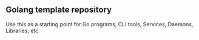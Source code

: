 ## Golang template repository

Use this as a starting point for Go programs, CLI tools, Services, Daemons, Libraries, etc

